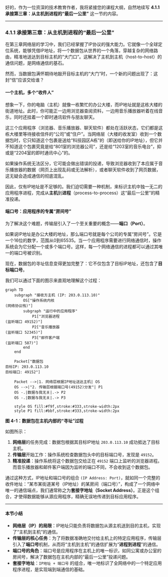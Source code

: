 好的，作为一位资深的技术教育作者，我将紧接您的课程大纲，自然地续写 **4.1.1 承接第三章：从主机到进程的“最后一公里”** 这一节的内容。

---

### 4.1.1 承接第三章：从主机到进程的“最后一公里”

在第三章网络层的学习中，我们已经掌握了IP协议的强大能力。它就像一个全球定位系统，能够凭借IP地址，将一个数据包从世界的一个角落，穿越复杂的网络路由，精准地送达到目标主机的“大门口”。这解决了主机到主机（host-to-host）的通信问题，是网络通信的基石。

然而，当数据包满怀期待地敲开目标主机的“大门”时，一个新的问题出现了：这封“信”应该交给谁？

#### 一个主机，多个“收件人”

想象一下，你的电脑（主机）就像一栋繁忙的办公大楼，而IP地址就是这栋大楼的街道地址。此时，你可能正一边用浏览器查阅资料，一边用音乐播放器听着在线音乐，同时还挂着一个即时通讯软件与朋友聊天。

这三个应用程序（浏览器、音乐播放器、聊天软件）都处在活跃状态，它们都是这栋大楼里等待接收信件的“公司”或“住户”。当网络层（大楼的收发室）收到一个数据包时，它只知道这个包裹是送给“科技园区A栋”的（即送给你的IP地址），但它并不知道这个包裹究竟是给“801室的浏览器公司”，还是给“1203室的音乐电台”，抑或是“2204室的即时通讯中心”的。

如果操作系统无法区分，它可能会做出错误的投递，导致浏览器收到了本应属于音乐播放器的数据（网页上出现乱码或无法解析），或者聊天软件收到了网页数据，这无疑会造成通信的彻底混乱。

因此，仅有IP地址是不足够的。我们迫切需要一种机制，来标识主机中独一无二的应用程序进程，完成从**主机**到**进程**（process-to-process）这“最后一公里”的精准投递。

#### 端口号：应用程序的专属“房间号”

为了解决这个难题，传输层引入了一个至关重要的概念——**端口（Port）**。

如果说IP地址是办公大楼的地址，那么端口号就是每个公司的专属“房间号”。它是一个16位的数字，范围从0到65535。当一个应用程序需要进行网络通信时，操作系统会为它分配一个或多个端口号。这样，每一个网络通信的进程都可以通过其唯一的端口号被识别。

现在，数据包的寻址信息变得更加完整了：它不仅包含了目标IP地址，还包含了**目标端口号**。

我们可以通过下面的图示来直观地理解这个过程：

```mermaid
graph TD
    subgraph "接收方主机 (IP: 203.0.113.10)"
        OS["操作系统内核
(网络协议栈)"]
        subgraph "运行中的应用程序"
            P1["浏览器进程
(监听端口 49152)"]
            P2["音乐播放器
(监听端口 52345)"]
            P3["邮件客户端
(监听端口 587)"]
        end
    end

    Packet["数据包
目标IP: 203.0.113.10
目标端口: 49152"]

    Packet -->|1. 网络层根据IP地址送达主机| OS
    OS -->|"2. 传输层根据端口号(49152)分发"| P1
    OS -.|数据与我无关|.-> P2
    OS -.|数据与我无关|.-> P3

    style OS fill:#f9f,stroke:#333,stroke-width:2px
    style P1 fill:#bbf,stroke:#333,stroke-width:2px
```
**图 4-1：数据包在主机内部的“寻址”过程**

如图所示：
1.  **网络层**的任务完成：数据包根据其目标IP地址 `203.0.113.10` 成功抵达了目标主机。
2.  **传输层**开始工作：操作系统检查数据包头中的目标端口号，发现是 `49152`。
3.  **精准投递**：操作系统将这个数据包交给正在 `49152` 端口上监听的浏览器进程。而音乐播放器和邮件客户端因为监听的端口不同，不会收到这个数据包。

通过这种方式，IP地址和端口号的组合 `(IP Address: Port)`，就如同一个完整的收件地址：“某市某街道某号（IP地址）的某房间（端口号）”，构成了一个网络中唯一的通信端点，我们通常称之为**套接字地址（Socket Address）**。正是这个组合，才使得数据能够从源应用程序，精确无误地传递到目标应用程序。

---
#### **本节小结**

- **网络层（IP）的局限**：IP地址只能负责将数据包从源主机送到目的主机，实现了“主机到主机”的通信。
- **传输层的核心任务**：为了将数据准确地交付给主机上的特定应用程序，传输层引入了**端口号**机制，从而将“主机到主机”的通信扩展为“**进程到进程**”的通信。
- **端口号的角色**：端口号是应用程序在主机上的唯一标识，如同公寓或办公室的房间号，解决了数据包在主机内部的“最后一公里”投递问题。
- **套接字地址**：`IP地址 + 端口号` 的组合，唯一地标识了全网络中的一个特定应用程序进程，是实现端到端通信的基础。